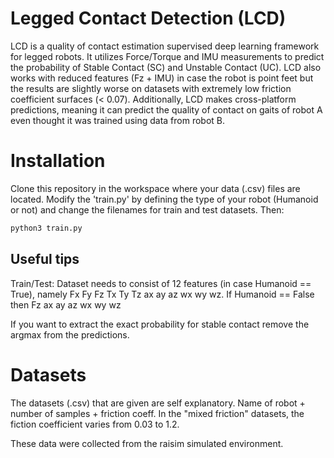 # Legged Contact Detection (LCD)

LCD is a quality of contact estimation supervised deep learning framework for legged robots. It utilizes Force/Torque and IMU measurements to predict the probability of Stable Contact (SC) and Unstable Contact (UC). LCD also works with reduced features (Fz + IMU) in case the robot is point feet but the results are slightly worse on datasets with extremely low friction coefficient surfaces (< 0.07). Additionally, LCD makes cross-platform predictions, meaning it can predict the quality of contact on gaits of robot A even thought it was trained using data from robot B.

# Installation

Clone this repository in the workspace where your data (.csv) files are located. Modify the 'train.py' by defining the type of your robot (Humanoid or not) and change the filenames for train and test datasets. Then:

```bash
python3 train.py
```

## Useful tips

Train/Test: Dataset needs to consist of 12 features (in case Humanoid == True), namely Fx Fy Fz Tx Ty Tz ax ay az wx wy wz. If Humanoid == False then Fz ax ay az wx wy wz

If you want to extract the exact probability for stable contact remove the argmax from the predictions.

# Datasets

The datasets (.csv) that are given are self explanatory. Name of robot + number of samples + friction coeff. In the "mixed friction" datasets, the fiction coefficient varies from 0.03 to 1.2.

These data were collected from the raisim simulated environment.
